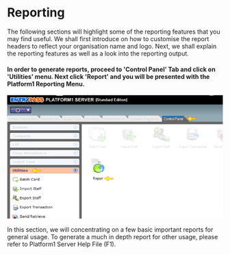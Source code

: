 # Reporting

The following sections will highlight some of the reporting features that you may find useful. We shall first introduce on how to customise the report headers to reflect your organisation name and logo. Next, we shall explain the reporting features as well as a look into the reporting output. 

#### In order to generate reports, proceed to 'Control Panel' Tab and click on 'Utilities' menu. Next click 'Report' and you will be presented with the Platform1 Reporting Menu.

![](../.gitbook/assets/untitled1%20%289%29.png)

In this section, we will concentrating on a few basic important reports for general usage. To generate a much in depth report for other usage, please refer to Platform1 Server Help File \(F1\).

